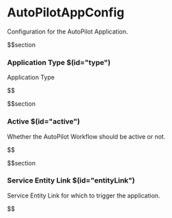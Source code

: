 # AutoPilotAppConfig

Configuration for the AutoPilot Application.

$$section
### Application Type $(id="type")

Application Type

$$

$$section
### Active $(id="active")

Whether the AutoPilot Workflow should be active or not.

$$

$$section
### Service Entity Link $(id="entityLink")

Service Entity Link for which to trigger the application.

$$